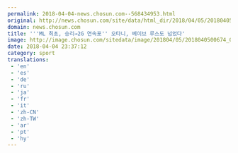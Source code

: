 ```yaml
---
permalink: 2018-04-04-news.chosun.com--568434953.html
original: http://news.chosun.com/site/data/html_dir/2018/04/05/2018040500694.html
domain: news.chosun.com
title: '''ML 최초, 승리→2G 연속포'' 오타니, 베이브 루스도 넘었다'
image: http://image.chosun.com/sitedata/image/201804/05/2018040500674_0.png
date: 2018-04-04 23:37:12
category: sport
translations: 
 - 'en'
 - 'es'
 - 'de'
 - 'ru'
 - 'ja'
 - 'fr'
 - 'it'
 - 'zh-CN'
 - 'zh-TW'
 - 'ar'
 - 'pt'
 - 'hy'
---
```


